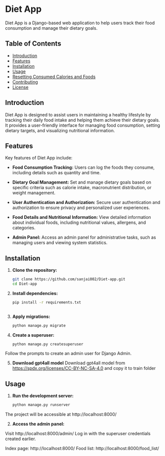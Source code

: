 # Diet App

Diet App is a Django-based web application to help users track their food consumption and manage their dietary goals.

## Table of Contents

- [Introduction](#introduction)
- [Features](#features)
- [Installation](#installation)
- [Usage](#usage)
- [Resetting Consumed Calories and Foods](#resetting-consumed-calories-and-foods)
- [Contributing](#contributing)
- [License](#license)

## Introduction

Diet App is designed to assist users in maintaining a healthy lifestyle by tracking their daily food intake and helping them achieve their dietary goals. It provides a user-friendly interface for managing food consumption, setting dietary targets, and visualizing nutritional information.

## Features

Key features of Diet App include:

- **Food Consumption Tracking:** Users can log the foods they consume, including details such as quantity and time.

- **Dietary Goal Management:** Set and manage dietary goals based on specific criteria such as calorie intake, macronutrient distribution, or weight management.

- **User Authentication and Authorization:** Secure user authentication and authorization to ensure privacy and personalized user experiences.

- **Food Details and Nutritional Information:** View detailed information about individual foods, including nutritional values, allergens, and categories.

- **Admin Panel:** Access an admin panel for administrative tasks, such as managing users and viewing system statistics.


## Installation

1. **Clone the repository:**

   ```bash
   git clone https://github.com/sanjai002/Diet-app.git
   cd Diet-app

2. **Install dependencies:**

   ```bash
   pip install -r requirements.txt
 
3. **Apply migrations:**

   ```bash
   python manage.py migrate
4. **Create a superuser:**

   ```bash
   python manage.py createsuperuser
Follow the prompts to create an admin user for Django Admin.

5. **Download gpt4all model**
   Download gpt4all model from
   https://spdx.org/licenses/CC-BY-NC-SA-4.0
   and copy it to train folder

## Usage
1. **Run the development server:**

   ```bash
   python manage.py runserver
The project will be accessible at http://localhost:8000/

2. **Access the admin panel:**

Visit http://localhost:8000/admin/
Log in with the superuser credentials created earlier.

Index page: http://localhost:8000/
Food list: http://localhost:8000/food_list/

